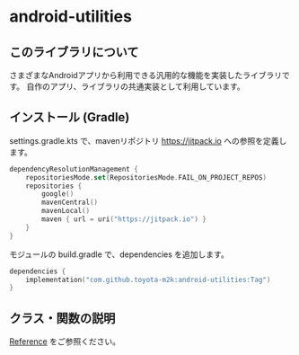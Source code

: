 # android-utilities

## このライブラリについて

さまざまなAndroidアプリから利用できる汎用的な機能を実装したライブラリです。
自作のアプリ、ライブラリの共通実装として利用しています。

## インストール (Gradle)

settings.gradle.kts で、mavenリポジトリ https://jitpack.io への参照を定義します。  

```kotlin
dependencyResolutionManagement {
    repositoriesMode.set(RepositoriesMode.FAIL_ON_PROJECT_REPOS)
    repositories {
        google()
        mavenCentral()
        mavenLocal()
        maven { url = uri("https://jitpack.io") }
    }
}
```

モジュールの build.gradle で、dependencies を追加します。
```kotlin
dependencies {
    implementation("com.github.toyota-m2k:android-utilities:Tag")
}
```

## クラス・関数の説明

[Reference](reference-ja.md) をご参照ください。
